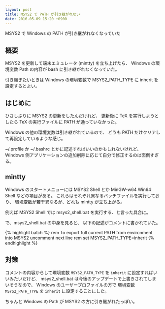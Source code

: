 ```yaml
---
layout: post
title: MSYS2 で PATH が引き継がれない
date: 2016-05-09 15:20 +0900
---
```

MSYS2 で Windows の PATH が引き継がれなくなっていた

## 概要

MSYS2 を更新して端末エミュレータ (mintty) を立ち上げたら、
Windows の環境変数 Path の内容が bash に引き継がれなくなっていた。

引き継ぎたいときは Windows の環境変数で
MSYS2_PATH_TYPE に inherit を設定するとよい。


## はじめに

ひさしぶりに MSYS2 の更新をしたんだけれど、
更新後に TeX を実行しようとしたら
TeX の実行ファイルに PATH が通っていなかった。

Windows の他の環境変数は引き継がれているので、
どうも PATH だけクリアして再設定しているような感じ。

~/.profile か ~/.bashrc とかに記述すればいいのかもしれないけれど、
Windows 側アプリケーションの追加削除に応じて自分で修正するのは面倒すぎる。


## mintty

Windows のスタートメニューには
MSYS2 Shell とか MinGW-w64 Win64 Shell などの項目がある。
これらはそれぞれ異なるバッチファイルを実行しており、
環境変数が若干異なるが、どれも mintty が立ち上がる。

例えば MSYS2 Shell では
msys2_shell.bat を実行する、と言った具合に。

で、msys2_shell.bat の中身を見ると、
以下の記述がコメントに書かれていた。

{% highlight batch %}
rem To export full current PATH from environment into MSYS2 uncomment next line
rem set MSYS2_PATH_TYPE=inherit
{% endhighlight %}


## 対策

コメントの内容からして環境変数 `MSYS2_PATH_TYPE` を
`inherit` に設定すればいいみたいだけど、
msys2_shell.bat は今後のアップデートで上書きされてしまいそうなので、
Windows のユーザープロファイルの方で
環境変数 `MSYS2_PATH_TYPE` を `inherit` に設定することにした。

ちゃんと Windows の Path が MSYS2 の方に引き継がれたっぽい。
